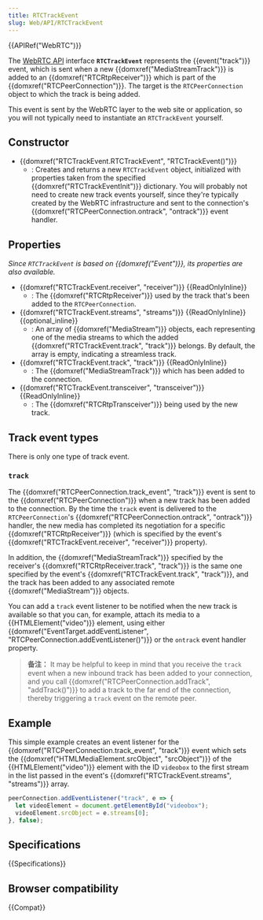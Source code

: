 ```yaml
---
title: RTCTrackEvent
slug: Web/API/RTCTrackEvent
---
```


{{APIRef("WebRTC")}}

The [WebRTC API](/zh-CN/docs/Web/API/WebRTC_API) interface **`RTCTrackEvent`** represents the {{event("track")}} event, which is sent when a new {{domxref("MediaStreamTrack")}} is added to an {{domxref("RTCRtpReceiver")}} which is part of the {{domxref("RTCPeerConnection")}}. The target is the `RTCPeerConnection` object to which the track is being added.

This event is sent by the WebRTC layer to the web site or application, so you will not typically need to instantiate an `RTCTrackEvent` yourself.

## Constructor

- {{domxref("RTCTrackEvent.RTCTrackEvent", "RTCTrackEvent()")}}
  - : Creates and returns a new `RTCTrackEvent` object, initialized with properties taken from the specified {{domxref("RTCTrackEventInit")}} dictionary. You will probably not need to create new track events yourself, since they're typically created by the WebRTC infrastructure and sent to the connection's {{domxref("RTCPeerConnection.ontrack", "ontrack")}} event handler.

## Properties

_Since `RTCTrackEvent` is based on {{domxref("Event")}}, its properties are also available._

- {{domxref("RTCTrackEvent.receiver", "receiver")}} {{ReadOnlyInline}}
  - : The {{domxref("RTCRtpReceiver")}} used by the track that's been added to the `RTCPeerConnection`.
- {{domxref("RTCTrackEvent.streams", "streams")}} {{ReadOnlyInline}} {{optional_inline}}
  - : An array of {{domxref("MediaStream")}} objects, each representing one of the media streams to which the added {{domxref("RTCTrackEvent.track", "track")}} belongs. By default, the array is empty, indicating a streamless track.
- {{domxref("RTCTrackEvent.track", "track")}} {{ReadOnlyInline}}
  - : The {{domxref("MediaStreamTrack")}} which has been added to the connection.
- {{domxref("RTCTrackEvent.transceiver", "transceiver")}} {{ReadOnlyInline}}
  - : The {{domxref("RTCRtpTransceiver")}} being used by the new track.

## Track event types

There is only one type of track event.

### `track`

The {{domxref("RTCPeerConnection.track_event", "track")}} event is sent to the {{domxref("RTCPeerConnection")}} when a new track has been added to the connection. By the time the `track` event is delivered to the `RTCPeerConnection`'s {{domxref("RTCPeerConnection.ontrack", "ontrack")}} handler, the new media has completed its negotiation for a specific {{domxref("RTCRtpReceiver")}} (which is specified by the event's {{domxref("RTCTrackEvent.receiver", "receiver")}} property).

In addition, the {{domxref("MediaStreamTrack")}} specified by the receiver's {{domxref("RTCRtpReceiver.track", "track")}} is the same one specified by the event's {{domxref("RTCTrackEvent.track", "track")}}, and the track has been added to any associated remote {{domxref("MediaStream")}} objects.

You can add a `track` event listener to be notified when the new track is available so that you can, for example, attach its media to a {{HTMLElement("video")}} element, using either {{domxref("EventTarget.addEventListener", "RTCPeerConnection.addEventListener()")}} or the `ontrack` event handler property.

> **备注：** It may be helpful to keep in mind that you receive the `track` event when a new inbound track has been added to your connection, and you call {{domxref("RTCPeerConnection.addTrack", "addTrack()")}} to add a track to the far end of the connection, thereby triggering a `track` event on the remote peer.

## Example

This simple example creates an event listener for the {{domxref("RTCPeerConnection.track_event", "track")}} event which sets the {{domxref("HTMLMediaElement.srcObject", "srcObject")}} of the {{HTMLElement("video")}} element with the ID `videobox` to the first stream in the list passed in the event's {{domxref("RTCTrackEvent.streams", "streams")}} array.

```js
peerConnection.addEventListener("track", e => {
  let videoElement = document.getElementById("videobox");
  videoElement.srcObject = e.streams[0];
}, false);
```

## Specifications

{{Specifications}}

## Browser compatibility

{{Compat}}
